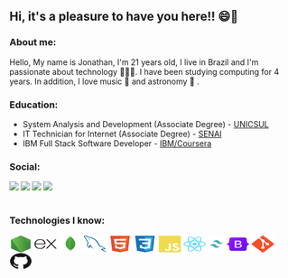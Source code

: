 ## Hi, it's a pleasure to have you here!! 😄👋

### About me:

Hello, My name is Jonathan, I'm 21 years old, I live in Brazil and I'm passionate about technology 👨🏻‍💻. I have been studying computing for 4 years. In addition, I love music 🎵 and astronomy 🌌 .

### Education:

- System Analysis and Development (Associate Degree) - <a href="https://www.cruzeirodosulvirtual.com.br/">UNICSUL</a>
- IT Technician for Internet (Associate Degree) - <a href="https://www.fiemg.com.br/senai/">SENAI</a>
- IBM Full Stack Software Developer - <a href="https://www.coursera.org/account/accomplishments/professional-cert/297YK7ZHWHLC?utm_source=link&utm_medium=certificate&utm_content=cert_image&utm_campaign=pdf_header_button&utm_product=prof">IBM/Coursera</a>

### Social:

<div> 
  <a href="https://www.linkedin.com/in/jonathandeoliveirarocha/"><img src="https://img.shields.io/badge/-LinkedIn-%230077B5?style=for-the-badge&logo=linkedin&logoColor=white"></a>
  <a href="https://api.whatsapp.com/send?phone=5531999414881&text=Hello!!"><img src="https://img.shields.io/badge/-whatsapp-%25230077B5?style=for-the-badge&logo=whatsapp&logoColor=white"></img></a>
  <a href = "mailto:jonathandeoliveirarocha2002@gmail.com"><img src="https://img.shields.io/badge/Gmail-D14836?style=for-the-badge&logo=gmail&logoColor=white"></a>
  <a href = "https://somerelate.vercel.app/aboutme"><img src="https://img.shields.io/badge/Portfolio-%236929C4.svg?style=for-the-badge&logo=firefox&logoColor=white"></a>
</div>

<br />

### Technologies I know:

<div style="display: inline_block">
  <img align="center" alt="Node.js" height="30" width="40" src="https://raw.githubusercontent.com/devicons/devicon/master/icons/nodejs/nodejs-original.svg">
  <img align="center" alt="Express" height="30" width="40" src="https://raw.githubusercontent.com/devicons/devicon/master/icons/express/express-original.svg">
  <img align="center" alt="MongoDB" height="30" width="40" src="https://raw.githubusercontent.com/devicons/devicon/master/icons/mongodb/mongodb-original.svg">
  <img align="center" alt="MongoDB" height="30" width="40" src="https://raw.githubusercontent.com/devicons/devicon/master/icons/mysql/mysql-original.svg">
  <img align="center" alt="HTML" height="30" width="40" src="https://raw.githubusercontent.com/devicons/devicon/master/icons/html5/html5-original.svg">
  <img align="center" alt="CSS" height="30" width="40" src="https://raw.githubusercontent.com/devicons/devicon/master/icons/css3/css3-original.svg">
  <img align="center" alt="JavaScript" height="30" width="40" src="https://raw.githubusercontent.com/devicons/devicon/master/icons/javascript/javascript-plain.svg">
  <img align="center" alt="React" height="30" width="40" src="https://raw.githubusercontent.com/devicons/devicon/master/icons/react/react-original.svg">
  <img align="center" alt="Tailwind" height="30" src="https://raw.githubusercontent.com/github/explore/80688e429a7d4ef2fca1e82350fe8e3517d3494d/topics/tailwind/tailwind.png">
  <img align="center" alt="Bootstrap" height="30" width="40" src="https://raw.githubusercontent.com/devicons/devicon/master/icons/bootstrap/bootstrap-original.svg">
  <img align="center" alt="Git" height="30" width="40" src="https://raw.githubusercontent.com/devicons/devicon/master/icons/git/git-original.svg">
  <img align="center" alt="GitHub" height="30" width="40" src="https://raw.githubusercontent.com/devicons/devicon/master/icons/github/github-original.svg">
</div>
